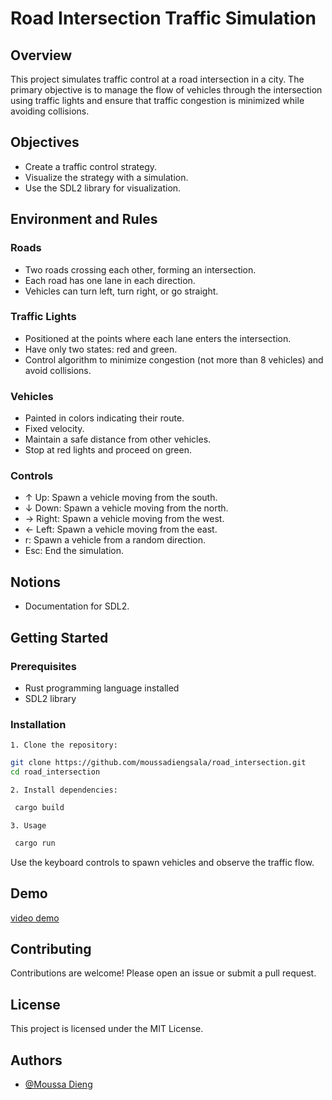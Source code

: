 # Road Intersection Traffic Simulation
## Overview

This project simulates traffic control at a road intersection in a city. The primary objective is to manage the flow of vehicles through the intersection using traffic lights and ensure that traffic congestion is minimized while avoiding collisions.

## Objectives
   * Create a traffic control strategy.
   * Visualize the strategy with a simulation.
   * Use the SDL2 library for visualization.

## Environment and Rules
   ### Roads

   * Two roads crossing each other, forming an intersection.
   * Each road has one lane in each direction.
   * Vehicles can turn left, turn right, or go straight.

   ### Traffic Lights

   * Positioned at the points where each lane enters the intersection.
   * Have only two states: red and green.
   * Control algorithm to minimize congestion (not more than 8 vehicles) and avoid collisions.

   ### Vehicles

   * Painted in colors indicating their route.
   * Fixed velocity.
   * Maintain a safe distance from other vehicles.
   * Stop at red lights and proceed on green.

   ### Controls

   * ↑ Up: Spawn a vehicle moving from the south.
   * ↓ Down: Spawn a vehicle moving from the north.
   * → Right: Spawn a vehicle moving from the west.
   * ← Left: Spawn a vehicle moving from the east.
   * r: Spawn a vehicle from a random direction.
   * Esc: End the simulation.

## Notions

   - Documentation for SDL2.

## Getting Started
### Prerequisites

   - Rust programming language installed
   - SDL2 library

### Installation

    1. Clone the repository:
   ```sh
   git clone https://github.com/moussadiengsala/road_intersection.git
   cd road_intersection
   ```

    2. Install dependencies:

   ```sh
    cargo build
   ```

    3. Usage
   ```sh
    cargo run
   ```

   Use the keyboard controls to spawn vehicles and observe the traffic flow.


## Demo

[video demo](media/demo.mp4)

## Contributing
Contributions are welcome! Please open an issue or submit a pull request.

## License
This project is licensed under the MIT License.

## Authors

- [@Moussa Dieng](https://www.moussa-dieng.dev)